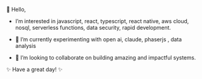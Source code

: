 👋 Hello,

- I’m interested in javascript, react, typescript, react native, aws cloud, nosql, serverless functions, data security, rapid development. 

- 🌱 I’m currently experimenting with open ai, claude, phaserjs , data analysis

- 💞️ I’m looking to collaborate on building amazing and impactful systems.

✨ Have a great day! ✨

